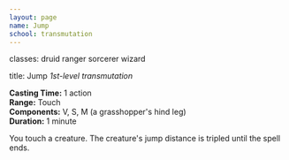 ```yaml
---
layout: page
name: Jump
school: transmutation
---
```

classes: druid
         ranger
         sorcerer
         wizard

title: Jump 
_1st-level transmutation_ 

**Casting Time:** 1 action    
**Range:** Touch    
**Components:** V, S, M (a grasshopper's hind leg)    
**Duration:** 1 minute 

You touch a creature. The creature's jump distance is tripled until the spell ends.